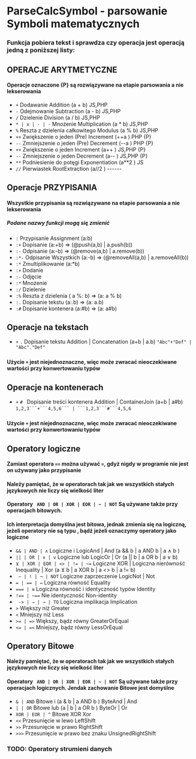 # ParseCalcSymbol - parsowanie Symboli matematycznych

### Funkcja pobiera tekst i sprawdza czy operacja jest operacją jedną z poniższej listy:
## OPERACJE ARYTMETYCZNE
####  Operacje oznaczone {P} są rozwiązywane na etapie parsowania a nie lekserowania
  - ``` + ```  Dodawanie                       Addition        (a + b) JS,PHP
  - ``` - ```  Odejmowanie                     Subtraction     (a - b) JS,PHP
  - ``` / ```  Dzielenie                       Division        (a / b) JS,PHP
  - ``` * | x | · | ⋅ ```  Mnożenie            Multiplication  (a * b) JS,PHP
  - ``` % ```  Reszta z dzielenia całkowitego  Modulus         (a % b) JS,PHP
  - ``` ++ ``` Zwiększenie o jeden (Pre)       Increment       (++a )  PHP     {P}
  - ``` -- ``` Zmniejszenie o jeden (Pre)      Decrement       (--a )  PHP     {P}
  - ``` ++ ``` Zwiększenie o jeden             Increment       (a++ )  JS,PHP  {P}
  - ``` -- ``` Zmniejszenie o jeden            Decrement       (a-- )  JS,PHP  {P}
  - ``` ** ``` Podniesienie do potęgi          Exponentiation  (a**2 ) JS
  - ``` // ``` Pierwiastek                     RootExtraction  (a//2 ) ------
### 
## Operacje PRZYPISANIA
####  Wszystkie przypisania są rozwiązywane na etapie parsowania a nie lekserowania
#####  Podane nazwy funkcji mogą się zmienić
  - ``` : ```  Przypisanie             Assignment  <all>       <all>           (a:b)
  - ``` :+ ``` Dopisanie                           <container> <all>           (a:+b) => (@push(a,b) | a.push(b))
  - ``` :- ``` Odpisanie                           <container> <all>           (a:-b) => (@remove(a,b) | a.remove(b))
  - ``` :*- ``` Odpisanie Wszystkich               <container> <all>           (a:-b) => (@removeAll(a,b) | a.removeAll(b))
  - ``` :* ``` Zmultiplikowanie                    <container> <all>           (a:*b) 
  - ``` :+ ``` Dodanie                             <number>
  - ``` :- ``` Odjęcie                             <number>
  - ``` :* ``` Mnożenie                            <number>
  - ``` :/ ``` Dzielenie                           <number>
  - ``` :% ``` Reszta z dzielenia                  <number>                    ( a %: b) => (a: a % b)
  - ``` :. ``` Dopisanie tekstu                                                (a:.b) => (a: a.b)
  - ``` :# ``` Dopisanie kontenera                                             (a:#b) => (a: a#b)
### 
## Operacje na tekstach
  - ``` + ``` ``` . ``` Dopisanie tekstu               Addition | Concatenation       (a+b | a.b)   ```"Abc"+"Def" | "Abc"."Def"```
###
####  Użycie ``` + ``` jest niejednoznaczne, więc może zwracać nieoczekiwane wartości przy konwertowaniu typów
### 
## Operacje na kontenerach 
  - ``` + ``` ```# ``` Dopisanie treści kontenera     Addition | ContainerJoin     (a+b | a#b) ``````1,2,3```+```4,5,6``` | ```1,2,3```#```4,5,6``````
### 
####  Użycie ``` + ```  jest niejednoznaczne, więc może zwracać nieoczekiwane wartości przy konwertowaniu typów
### 
## Operatory logiczne
####  Zamiast operatora ``` == ``` można używać ``` = ```, gdyż nigdy w programie nie jest on używany jako przypisanie
####  Należy pamiętać, że w operatorach tak jak we wszystkich stałych językowych nie liczy się wielkość liter
####  Operatory  ``` AND | OR | XOR | EOR | ~ | NOT``` Są używane także przy operacjach bitowych. 
####    Ich interpretacja domyślna jest bitowa, jednak zmienia się na logiczną, jeżeli operatory nie są typu <integer>, bądź jeżeli oznaczymy operatory jako logiczne
  - ``` && | AND | ∧ ```                    Logiczne i                             LogicAnd | And      (a && b | a AND b | a ∧ b )
  - ``` || | OR | ∨ | v ```                 Logiczne lub                           LogicOr | Or        (a || b | a OR b | a ∨ b)    
  - ``` ⊻ | XOR | EOR | <> | != | ~= ```    Logiczne XOR | Logiczna nierówność     Inequality | Xor    (a ⊻ b | a XOR b | a <> b | a != b)
  - ``` ~ | ! | ¬ | NOT```                  Logiczne zaprzeczenie                  LogicNot | Not         
  - ``` = | == | ⇔ ```                     Logiczna równość                       Equality
  - ``` === | ≡ ```                         Logiczna równość i identyczność typów  Identity
  - ``` !== | ~== ```                       Nie identyczność                       Non-identity
  - ``` -> | ⇒ | → | TO```                 Logiczna implikacja                    Implication
  - ``` > ```                               Większy niż                            Greater
  - ``` < ```                               Mniejszy niż                           Less
  - ``` >= | => ```                         Większy, bądz równy                    GreaterOrEqual
  - ``` <= | =< ```                         Mniejszy, bądz równy                   LessOrEqual
### 
## Operatory Bitowe
####  Należy pamiętać, że w operatorach tak jak we wszystkich stałych językowych nie liczy się wielkość liter
####  Operatory  ``` AND | OR | XOR | EOR | ~ | NOT``` Są używane także przy operacjach logicznych. Jendak zachowanie Bitowe jest domyślne
  - ``` & | AND ```        Bitowe i  (a & b | a AND b )                            ByteAnd | And         
  - ``` | | OR ```         Bitowe lub (a | b | a OR b )                            ByteOr | Or
  - ``` XOR | EOR | ^ ```  Bitowe XOR                                              Xor
  - ``` << ```             Przesunięcie w lewo                                     LeftShift
  - ``` >> ```             Przesunięcie w prawo                                    RightShift
  - ``` >>> ```             Przesunięcie w prawo bez znaku                         UnsignedRightShift
### 
### TODO: Operatory strumieni danych